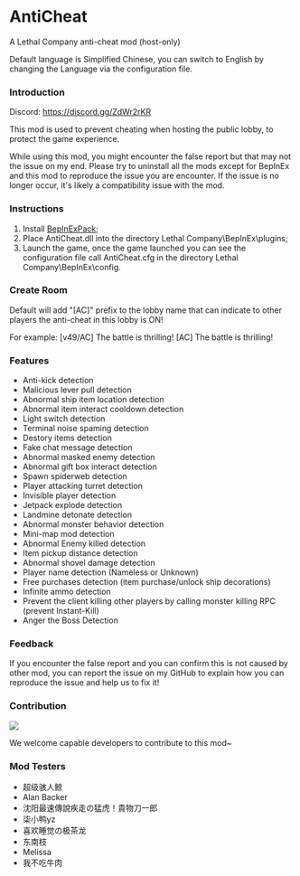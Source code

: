 # AntiCheat

A Lethal Company anti-cheat mod (host-only)

Default language is Simplified Chinese, you can switch to English by changing the Language via the configuration file.

### Introduction

Discord: https://discord.gg/ZdWr2rKR

This mod is used to prevent cheating when hosting the public lobby, to protect the game experience.

While using this mod, you might encounter the false report but that may not the issue on my end. Please try to uninstall all the mods except for BepInEx and this mod to reproduce the issue you are encounter. If the issue is no longer occur, it's likely a compatibility issue with the mod.

### Instructions

1. Install [BepInExPack](https://thunderstore.io/c/lethal-company/p/BepInEx/BepInExPack);
2. Place AntiCheat.dll into the directory Lethal Company\BepInEx\plugins;
3. Launch the game, once the game launched you can see the configuration file call AntiCheat.cfg in the directory Lethal Company\BepInEx\config.

### Create Room
Default will add "[AC]" prefix to the lobby name that can indicate to other players the anti-cheat in this lobby is ON!

For example:
[v49/AC] The battle is thrilling!
[AC] The battle is thrilling!

### Features
* Anti-kick detection
* Malicious lever pull detection
* Abnormal ship item location detection
* Abnormal item interact cooldown detection
* Light switch detection
* Terminal noise spaming detection
* Destory items detection
* Fake chat message detection
* Abnormal masked enemy detection
* Abnormal gift box interact detection
* Spawn spiderweb detection
* Player attacking turret detection
* Invisible player detection
* Jetpack explode detection
* Landmine detonate detection
* Abnormal monster behavior detection
* Mini-map mod detection
* Abnormal Enemy killed detection
* Item pickup distance detection
* Abnormal shovel damage detection
* Player name detection (Nameless or Unknown)
* Free purchases detection (item purchase/unlock ship decorations)
* Infinite ammo detection
* Prevent the client killing other players by calling monster killing RPC (prevent Instant-Kill)
* Anger the Boss Detection

### Feedback
If you encounter the false report and you can confirm this is not caused by other mod, you can report the issue on my GitHub to explain how you can reproduce the issue and help us to fix it!

### Contribution
<a href="https://github.com/chuxiaaaa/AntiCheat/graphs/contributors">
  <img src="https://contrib.rocks/image?repo=chuxiaaaa/AntiCheat" />
</a>

We welcome capable developers to contribute to this mod~

### Mod Testers
* 超级骇人鲸 
* Alan Backer
* 沈阳最速傳說疾走の猛虎！貴物刀一郎
* 柒小鸭yz
* 喜欢睡觉の极茶龙 
* 东南枝
* Melissa
* 我不吃牛肉

